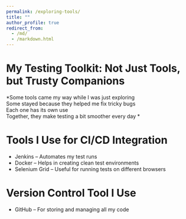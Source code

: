```yaml
---
permalink: /exploring-tools/
title: ""
author_profile: true
redirect_from: 
  - /md/
  - /markdown.html
---
```



# My Testing Toolkit: Not Just Tools, but Trusty Companions

*Some tools came my way while I was just exploring  
Some stayed because they helped me fix tricky bugs  
Each one has its own use  
Together, they make testing a bit smoother every day *


# Tools I Use for CI/CD Integration  
- Jenkins – Automates my test runs  
- Docker – Helps in creating clean test environments  
- Selenium Grid – Useful for running tests on different browsers  

# Version Control Tool I Use  
- GitHub – For storing and managing all my code  
